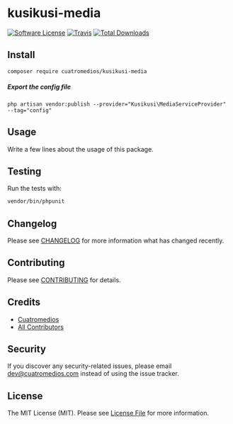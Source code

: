 # kusikusi-media

[![Software License](https://img.shields.io/badge/license-MIT-brightgreen.svg?style=flat-square)](LICENSE.md)
[![Travis](https://img.shields.io/travis/cuatromedios/kusikusi-media.svg?style=flat-square)]()
[![Total Downloads](https://img.shields.io/packagist/dt/cuatromedios/kusikusi-media.svg?style=flat-square)](https://packagist.org/packages/cuatromedios/kusikusi-media)

## Install
`composer require cuatromedios/kusikusi-media`

##### Export the config file
```shell
php artisan vendor:publish --provider="Kusikusi\MediaServiceProvider" --tag="config"
```

## Usage
Write a few lines about the usage of this package.

## Testing
Run the tests with:

``` bash
vendor/bin/phpunit
```

## Changelog
Please see [CHANGELOG](CHANGELOG.md) for more information what has changed recently.

## Contributing
Please see [CONTRIBUTING](CONTRIBUTING.md) for details.

## Credits

- [Cuatromedios](https://github.com/cuatromedios)
- [All Contributors](https://github.com/cuatromedios/kusikusi-media/contributors)

## Security
If you discover any security-related issues, please email dev@cuatromedios.com instead of using the issue tracker.

## License
The MIT License (MIT). Please see [License File](/LICENSE.md) for more information.